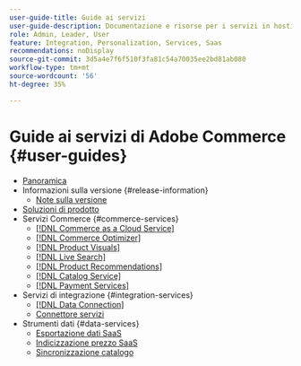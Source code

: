 ```yaml
---
user-guide-title: Guide ai servizi
user-guide-description: Documentazione e risorse per i servizi in hosting che forniscono funzionalità estese ad Adobe Commerce e Magento Open Source.
role: Admin, Leader, User
feature: Integration, Personalization, Services, Saas
recommendations: noDisplay
source-git-commit: 3d5a4e7f6f510f3fa81c54a70035ee2bd81ab080
workflow-type: tm+mt
source-wordcount: '56'
ht-degree: 35%

---
```


# Guide ai servizi di Adobe Commerce {#user-guides}

- [Panoramica](home.md)
- Informazioni sulla versione {#release-information}
   - [Note sulla versione](/help/landing/release-notes-all.md)
- [Soluzioni di prodotto](product-solutions.md)
- Servizi Commerce {#commerce-services}
   - [[!DNL Commerce as a Cloud Service]](https://experienceleague.adobe.com/it/docs/commerce/cloud-service/overview)
   - [[!DNL Commerce Optimizer]](https://experienceleague.adobe.com/it/docs/commerce/optimizer/overview)
   - [[!DNL Product Visuals]](https://experienceleague.adobe.com/it/docs/commerce/product-visuals/overview)
   - [[!DNL Live Search]](https://experienceleague.adobe.com/docs/commerce/live-search/overview.html?lang=it)
   - [[!DNL Product Recommendations]](https://experienceleague.adobe.com/docs/commerce/product-recommendations/guide-overview.html?lang=it)
   - [[!DNL Catalog Service]](https://experienceleague.adobe.com/docs/commerce/catalog-service/guide-overview.html?lang=it)
   - [[!DNL Payment Services]](https://experienceleague.adobe.com/docs/commerce/payment-services/guide-overview.html?lang=it)
- Servizi di integrazione {#integration-services}
   - [[!DNL Data Connection]](https://experienceleague.adobe.com/docs/commerce/data-connection/overview.html?lang=it)
   - [Connettore servizi](/help/landing/saas.md)
- Strumenti dati {#data-services}
   - [Esportazione dati SaaS](https://experienceleague.adobe.com/docs/commerce/saas-data-export/overview.html?lang=it)
   - [Indicizzazione prezzo SaaS](https://experienceleague.adobe.com/docs/commerce/price-indexer/price-indexing.html?lang=it)
   - [Sincronizzazione catalogo](/help/landing/catalog-sync.md)
